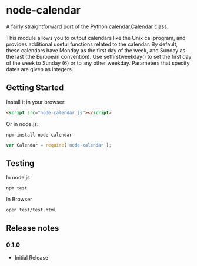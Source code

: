 # node-calendar

A fairly straightforward port of the Python [calendar.Calendar](http://docs.python.org/2/library/calendar.html) class.

This module allows you to output calendars like the Unix cal program, and provides additional useful functions related to the calendar. By default, these calendars have Monday as the first day of the week, and Sunday as the last (the European convention). Use setfirstweekday() to set the first day of the week to Sunday (6) or to any other weekday. Parameters that specify dates are given as integers.

## Getting Started

Install it in your browser:

```html
<script src="node-calendar.js"></script>
```

Or in node.js:

```
npm install node-calendar
```

```javascript
var Calendar = require('node-calendar');
```

## Testing

In node.js

```
npm test
```

In Browser

```
open test/test.html
```

## Release notes

### 0.1.0

* Initial Release
